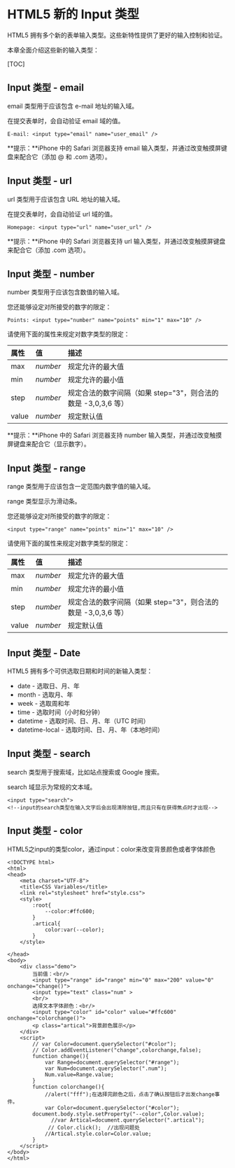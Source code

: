 # HTML5 新的 Input 类型

HTML5 拥有多个新的表单输入类型。这些新特性提供了更好的输入控制和验证。

本章全面介绍这些新的输入类型：

[TOC]

## Input 类型 - email

email 类型用于应该包含 e-mail 地址的输入域。

在提交表单时，会自动验证 email 域的值。

```
E-mail: <input type="email" name="user_email" />
```

**提示：**iPhone 中的 Safari 浏览器支持 email 输入类型，并通过改变触摸屏键盘来配合它（添加 @ 和 .com 选项）。

## Input 类型 - url

url 类型用于应该包含 URL 地址的输入域。

在提交表单时，会自动验证 url 域的值。

```
Homepage: <input type="url" name="user_url" />
```

**提示：**iPhone 中的 Safari 浏览器支持 url 输入类型，并通过改变触摸屏键盘来配合它（添加 .com 选项）。

## Input 类型 - number

number 类型用于应该包含数值的输入域。

您还能够设定对所接受的数字的限定：

```
Points: <input type="number" name="points" min="1" max="10" />
```

请使用下面的属性来规定对数字类型的限定：

| 属性  | 值       | 描述                                                         |
| :---- | :------- | :----------------------------------------------------------- |
| max   | *number* | 规定允许的最大值                                             |
| min   | *number* | 规定允许的最小值                                             |
| step  | *number* | 规定合法的数字间隔（如果 step="3"，则合法的数是 -3,0,3,6 等） |
| value | *number* | 规定默认值                                                   |

**提示：**iPhone 中的 Safari 浏览器支持 number 输入类型，并通过改变触摸屏键盘来配合它（显示数字）。

## Input 类型 - range

range 类型用于应该包含一定范围内数字值的输入域。

range 类型显示为滑动条。

您还能够设定对所接受的数字的限定：

```
<input type="range" name="points" min="1" max="10" />
```

请使用下面的属性来规定对数字类型的限定：

| 属性  | 值       | 描述                                                         |
| :---- | :------- | :----------------------------------------------------------- |
| max   | *number* | 规定允许的最大值                                             |
| min   | *number* | 规定允许的最小值                                             |
| step  | *number* | 规定合法的数字间隔（如果 step="3"，则合法的数是 -3,0,3,6 等） |
| value | *number* | 规定默认值                                                   |

## Input 类型 - Date

HTML5 拥有多个可供选取日期和时间的新输入类型：

-   date - 选取日、月、年
-   month - 选取月、年
-   week - 选取周和年
-   time - 选取时间（小时和分钟）
-   datetime - 选取时间、日、月、年（UTC 时间）
-   datetime-local - 选取时间、日、月、年（本地时间）

## Input 类型 - search

search 类型用于搜索域，比如站点搜索或 Google 搜索。

search 域显示为常规的文本域。

```
<input type="search">
<!--input的search类型在输入文字后会出现清除按钮,而且只有在获得焦点时才出现-->
```

## Input 类型 - color

HTML5之input的类型color，通过input：color来改变背景颜色或者字体颜色

```
<!DOCTYPE html>
<html>
<head>
    <meta charset="UTF-8">
    <title>CSS Variables</title>
    <link rel="stylesheet" href="style.css">
    <style>
        :root{
	        --color:#ffc600;
		}
        .artical{
            color:var(--color);
        }
    </style>
 
</head>
<body>
    <div class="demo">
        当前值：<br/>
        <input type="range" id="range" min="0" max="200" value="0" onchange="change()">
        <input type="text" class="num" >
        <br/>
        选择文本字体颜色：<br/>
        <input type="color" id="color" value="#ffc600" onchange="colorchange()">
        <p class="artical">背景颜色展示</p>
    </div>
    <script>
        // var Color=document.querySelector("#color");
        // Color.addEventListener("change",colorchange,false);
        function change(){
            var Range=document.querySelector("#range");
            var Num=document.querySelector(".num");
            Num.value=Range.value;    
        }
        function colorchange(){
            //alert("fff");在选择完颜色之后，点击了确认按钮后才出发change事件。
            var Color=document.querySelector("#color");
	    document.body.style.setProperty("--color",Color.value);
              //var Artical=document.querySelector(".artical");
			 // Color.click();  //出现问题处
            //Artical.style.color=Color.value;
        }
    </script>
</body>
</html>
```

